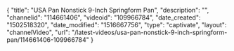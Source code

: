 {
    "title": "USA Pan Nonstick 9-Inch Springform Pan",
    "description": "",
    "channelid": "114661406",
    "videoid": "109966784",
    "date_created": "1502518320",
    "date_modified": "1516667756",
    "type": "captivate",
    "layout": "channelVideo",
    "url": "\/latest-videos\/usa-pan-nonstick-9-inch-springform-pan\/114661406-109966784"
}